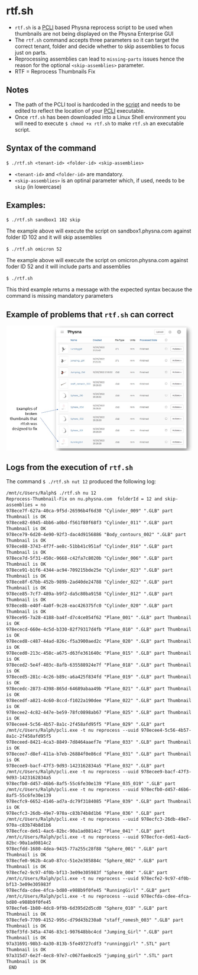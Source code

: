 # rtf.sh
- `rtf.sh` is a [PCLI](https://github.com/jchultarsky101/pcli) based Physna reprocess script to be used when thumbnails are not being displayed on the Physna Enterprise GUI
- The `rtf.sh` command accepts three parameters so it can target the correct tenant, folder and decide whether to skip assemblies to focus just on parts.
- Reprocessing assemblies can lead to `missing-parts` issues hence the reason for the optional `<skip-assemblies>` parameter.
- RTF = Reprocess Thumbnails Fix

## Notes
- The path of the PCLI tool is hardcoded in the [script](https://github.com/rm511130/rtf/blob/main/rtf.sh) and needs to be edited to reflect the location of your [PCLI](https://github.com/jchultarsky101/pcli) executable.
- Once `rtf.sh` has been downloaded into a Linux Shell environment you will need to execute `$ chmod +x rtf.sh` to make `rtf.sh` an executable script.

## Syntax of the command

`$ ./rtf.sh <tenant-id> <folder-id> <skip-assemblies>`

- `<tenant-id>` and `<folder-id>` are mandatory. 
- `<skip-assemblies>` is an optinal parameter which, if used, needs to be `skip` (in lowercase)

## Examples:

`$ ./rtf.sh sandbox1 102 skip` 

The example above will execute the script on sandbox1.physna.com against folder ID 102 and it will skip assemblies
          
 `$ ./rtf.sh omicron 52` 
  
The example above will execute the script on omicron.physna.com against foder ID 52 and it will include parts and assemblies  
  
`$ ./rtf.sh` 
          
This third example returns a message with the expected syntax because the command is missing mandatory parameters


## Example of problems that `rtf.sh` can correct

![](./images/broken-thumbnails.jpg)

## Logs from the execution of `rtf.sh`

The command `$ ./rtf.sh nut 12` produced the following log:

```
/mnt/c/Users/Ralph$ ./rtf.sh nu 12
Reprocess-Thumbnail-Fix on nu.physna.com  folderId = 12 and skip-assemblies = no
978ece7f-627a-40ca-9f5d-26596b4f6d30 "Cylinder_009" ".GLB" part Thumbnail is OK
978ece82-6945-4bb6-a0bd-f561f80f68f3 "Cylinder_011" ".GLB" part Thumbnail is OK
978ece79-6d20-4e90-92f3-dac4d9156886 "Body_contours_002" ".GLB" part Thumbnail is OK
978ece88-3743-4f7f-ae8c-51bb41c951af "Cylinder_016" ".GLB" part Thumbnail is OK
978ece7d-5f31-450c-9668-c42fa7c8020b "Cylinder_006" ".GLB" part Thumbnail is OK
978ece91-b1f6-4344-ac94-709215bde25e "Cylinder_023" ".GLB" part Thumbnail is OK
978ece8f-67bb-452b-989b-2ad40de24788 "Cylinder_022" ".GLB" part Thumbnail is OK
978ece85-7cf7-489a-b9f2-da5c80ba9158 "Cylinder_012" ".GLB" part Thumbnail is OK
978ece8b-e40f-4a0f-9c28-eac426375fc0 "Cylinder_020" ".GLB" part Thumbnail is OK
978ece95-7a28-4188-ba4f-d7c4ce054f62 "Plane_001" ".GLB" part Thumbnail is OK
978ececd-660e-4c5d-b330-82f79317d4fb "Plane_010" ".GLB" part Thumbnail is OK
978eced8-c487-44ad-826c-f5a3900aed2c "Plane_020" ".GLB" part Thumbnail is OK
978eced0-213c-458c-a675-d63fe361640c "Plane_015" ".GLB" part Thumbnail is OK
978eced2-5e4f-403c-8afb-635588924e7f "Plane_018" ".GLB" part Thumbnail is OK
978eced5-281c-4c26-b89c-a6a425f834fd "Plane_019" ".GLB" part Thumbnail is OK
978ecedc-2873-4398-865d-64689abaa49b "Plane_021" ".GLB" part Thumbnail is OK
978ecedf-a821-4c60-8ccd-f1022a190dee "Plane_022" ".GLB" part Thumbnail is OK
978ecee2-4c82-447e-be59-78fc0898ab67 "Plane_025" ".GLB" part Thumbnail is OK
978ecee4-5c56-4b57-8a1c-2f458afd95f5 "Plane_029" ".GLB" part
/mnt/c/Users/Ralph/pcli.exe -t nu reprocess --uuid 978ecee4-5c56-4b57-8a1c-2f458afd95f5
978eceed-8421-4ca3-8849-7d8464aaef7e "Plane_033" ".GLB" part Thumbnail is OK
978ecee7-d8ef-411a-b7eb-26884f0e86cd "Plane_031" ".GLB" part Thumbnail is OK
978ecee9-bacf-47f3-9d93-1423162834a5 "Plane_032" ".GLB" part
/mnt/c/Users/Ralph/pcli.exe -t nu reprocess --uuid 978ecee9-bacf-47f3-9d93-1423162834a5
978ecfb0-d457-46b6-8af5-55c6fe30e139 "Plane_035_019" ".GLB" part
/mnt/c/Users/Ralph/pcli.exe -t nu reprocess --uuid 978ecfb0-d457-46b6-8af5-55c6fe30e139
978ecfc9-6652-4146-ad7a-dc79f3184085 "Plane_039" ".GLB" part Thumbnail is OK
978ecfc3-26db-49e7-970a-c83b74b8d1b6 "Plane_036" ".GLB" part
/mnt/c/Users/Ralph/pcli.exe -t nu reprocess --uuid 978ecfc3-26db-49e7-970a-c83b74b8d1b6
978ecfce-de61-4ac6-82bc-90a1ad0814c2 "Plane_041" ".GLB" part
/mnt/c/Users/Ralph/pcli.exe -t nu reprocess --uuid 978ecfce-de61-4ac6-82bc-90a1ad0814c2
978ecfdd-1680-4dea-9415-77a255c28f88 "Sphere_001" ".GLB" part Thumbnail is OK
978ecfe0-962b-4ca0-87cc-51e2e385884c "Sphere_002" ".GLB" part Thumbnail is OK
978ecfe2-9c97-4f0b-bf13-3e09e305983f "Sphere_004" ".GLB" part
/mnt/c/Users/Ralph/pcli.exe -t nu reprocess --uuid 978ecfe2-9c97-4f0b-bf13-3e09e305983f
978ecfda-cdee-4fca-bd80-e988b9f0fe45 "RunningGirl" ".GLB" part
/mnt/c/Users/Ralph/pcli.exe -t nu reprocess --uuid 978ecfda-cdee-4fca-bd80-e988b9f0fe45
978ecfe6-1b80-4dc8-9f9b-6d395d2d5cd0 "Sphere_010" ".GLB" part Thumbnail is OK
978ecfe9-7709-4152-995c-d79d43b230a0 "staff_remesh_003" ".GLB" part Thumbnail is OK
978ef3fd-345a-4746-83c1-907648bbc4cd "Jumping_Girl" ".GLB" part Thumbnail is OK
97a31691-98b3-4a30-813b-5fe49727cdf3 "runninggirl" ".STL" part Thumbnail is OK
97a315d7-6e2f-4ec8-97e7-c067fae8ce25 "jumping_girl" ".STL" part Thumbnail is OK
 END
```



